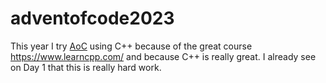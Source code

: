 # adventofcode2023

This year I try [AoC](https://adventofcode.com/2023) using C++ because of the great course https://www.learncpp.com/ and because C++ is really great.
I already see on Day 1 that this is really hard work.
